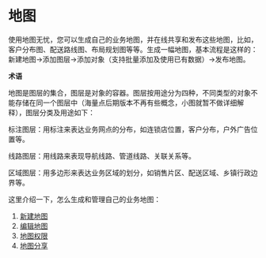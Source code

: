 # 地图
使用地图无忧，您可以生成自己的业务地图，并在线共享和发布这些地图，比如，客户分布图、配送路线图、布局规划图等等。生成一幅地图，基本流程是这样的：新建地图->添加图层->添加对象（支持批量添加及使用已有数据）->发布地图。

**术语**

地图是图层的集合，图层是对象的容器。图层按用途分为四种，不同类型的对象不能存储在同一个图层中（海量点后期版本不再有些概念，小图就暂不做详细解释），图层分类及用途如下：

标注图层：用标注来表达业务网点的分布，如连锁店位置，客户分布，户外广告位置等。

线路图层：用线路来表现导航线路、管道线路、关联关系等。

区域图层：用多边形来表达业务区域的划分，如销售片区、配送区域、乡镇行政边界等。

这里介绍一下，怎么生成和管理自己的业务地图：
1. [新建地图](http://help.dituwuyou.com/new-map.html)
2. [编辑地图](http://help.dituwuyou.com/edit-map.html)
3. [地图权限](http://help.dituwuyou.com/map-permissions.html)
4. [地图分享](http://help.dituwuyou.com/map-embed.html)


